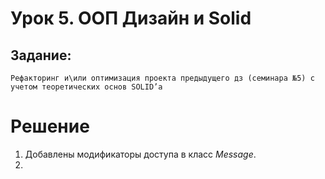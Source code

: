 # Урок 5. ООП Дизайн и Solid

## Задание:
    Рефакторинг и\или оптимизация проекта предыдущего дз (семинара №5) с учетом теоретических основ SOLID’а

# Решение

1. Добавлены модификаторы доступа в класс *Message*.
2. 